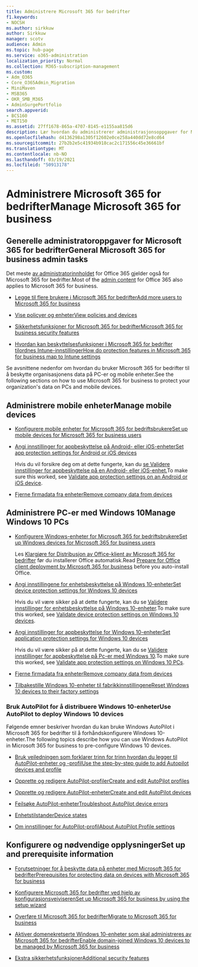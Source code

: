 ```yaml
---
title: Administrere Microsoft 365 for bedrifter
f1.keywords:
- NOCSH
ms.author: sirkkuw
author: Sirkkuw
manager: scotv
audience: Admin
ms.topic: hub-page
ms.service: o365-administration
localization_priority: Normal
ms.collection: M365-subscription-management
ms.custom:
- Adm_O365
- Core_O365Admin_Migration
- MiniMaven
- MSB365
- OKR_SMB_M365
- AdminSurgePortfolio
search.appverid:
- BCS160
- MET150
ms.assetid: 27ff1678-865a-4707-8145-e1155aa815d6
description: Lær hvordan du administrerer administrasjonsoppgaver for Microsoft 365 for bedrifter, mobile enheter, PC-er med Windows 10 og mange slike oppgaver.
ms.openlocfilehash: d4136298a1305f12602e0ce258a440dd72e8cd64
ms.sourcegitcommit: 27b2b2e5c41934b918cac2c171556c45e36661bf
ms.translationtype: MT
ms.contentlocale: nb-NO
ms.lasthandoff: 03/19/2021
ms.locfileid: "50913178"
---
```

# <a name="manage-microsoft-365-for-business"></a><span data-ttu-id="2e813-103">Administrere Microsoft 365 for bedrifter</span><span class="sxs-lookup"><span data-stu-id="2e813-103">Manage Microsoft 365 for business</span></span>

## <a name="general-microsoft-365-for-business-admin-tasks"></a><span data-ttu-id="2e813-104">Generelle administratoroppgaver for Microsoft 365 for bedrifter</span><span class="sxs-lookup"><span data-stu-id="2e813-104">General Microsoft 365 for business admin tasks</span></span>

<span data-ttu-id="2e813-105">Det meste [av administratorinnholdet](/office365/admin/admin-home) for Office 365 gjelder også for Microsoft 365 for bedrifter.</span><span class="sxs-lookup"><span data-stu-id="2e813-105">Most of the [admin content](/office365/admin/admin-home) for Office 365 also applies to Microsoft 365 for business.</span></span>

- [<span data-ttu-id="2e813-106">Legge til flere brukere i Microsoft 365 for bedrifter</span><span class="sxs-lookup"><span data-stu-id="2e813-106">Add more users to Microsoft 365 for business</span></span>](../admin/add-users/add-users.md)
    
- [<span data-ttu-id="2e813-107">Vise policyer og enheter</span><span class="sxs-lookup"><span data-stu-id="2e813-107">View policies and devices</span></span>](view-policies-and-devices.md)
    
- [<span data-ttu-id="2e813-108">Sikkerhetsfunksjoner for Microsoft 365 for bedrifter</span><span class="sxs-lookup"><span data-stu-id="2e813-108">Microsoft 365 for business security features</span></span>](security-features.md)
    
- [<span data-ttu-id="2e813-109">Hvordan kan beskyttelsesfunksjoner i Microsoft 365 for bedrifter tilordnes Intune-innstillinger</span><span class="sxs-lookup"><span data-stu-id="2e813-109">How do protection features in Microsoft 365 for business map to Intune settings</span></span>](map-protection-features-to-intune-settings.md)
    
<span data-ttu-id="2e813-110">Se avsnittene nedenfor om hvordan du bruker Microsoft 365 for bedrifter til å beskytte organisasjonens data på PC-er og mobile enheter.</span><span class="sxs-lookup"><span data-stu-id="2e813-110">See the following sections on how to use Microsoft 365 for business to protect your organization's data on PCs and mobile devices.</span></span>
  
## <a name="manage-mobile-devices"></a><span data-ttu-id="2e813-111">Administrere mobile enheter</span><span class="sxs-lookup"><span data-stu-id="2e813-111">Manage mobile devices</span></span>

- [<span data-ttu-id="2e813-112">Konfigurere mobile enheter for Microsoft 365 for bedriftsbrukere</span><span class="sxs-lookup"><span data-stu-id="2e813-112">Set up mobile devices for Microsoft 365 for business users</span></span>](set-up-mobile-devices.md)
    
- [<span data-ttu-id="2e813-113">Angi innstillinger for appbeskyttelse på Android- eller iOS-enheter</span><span class="sxs-lookup"><span data-stu-id="2e813-113">Set app protection settings for Android or iOS devices</span></span>](app-protection-settings-for-android-and-ios.md)
    
    <span data-ttu-id="2e813-114">Hvis du vil forsikre deg om at dette fungerte, kan du [se Validere innstillinger for appbeskyttelse på en Android- eller iOS-enhet.](validate-settings-on-android-or-ios.md)</span><span class="sxs-lookup"><span data-stu-id="2e813-114">To make sure this worked, see [Validate app protection settings on an Android or iOS device](validate-settings-on-android-or-ios.md).</span></span> 
    
- [<span data-ttu-id="2e813-115">Fjerne firmadata fra enheter</span><span class="sxs-lookup"><span data-stu-id="2e813-115">Remove company data from devices</span></span>](remove-company-data.md)
    
## <a name="manage-windows-10-pcs"></a><span data-ttu-id="2e813-116">Administrere PC-er med Windows 10</span><span class="sxs-lookup"><span data-stu-id="2e813-116">Manage Windows 10 PCs</span></span>

- [<span data-ttu-id="2e813-117">Konfigurere Windows-enheter for Microsoft 365 for bedriftsbrukere</span><span class="sxs-lookup"><span data-stu-id="2e813-117">Set up Windows devices for Microsoft 365 for business users</span></span>](set-up-windows-devices.md)

    <span data-ttu-id="2e813-118">Les [Klargjøre for Distribusjon av Office-klient av Microsoft 365 for bedrifter](prepare-for-office-client-deployment.md) før du installerer Office automatisk.</span><span class="sxs-lookup"><span data-stu-id="2e813-118">Read [Prepare for Office client deployment by Microsoft 365 for business](prepare-for-office-client-deployment.md) before you auto-install Office.</span></span> 
    
- [<span data-ttu-id="2e813-119">Angi innstillingene for enhetsbeskyttelse på Windows 10-enheter</span><span class="sxs-lookup"><span data-stu-id="2e813-119">Set device protection settings for Windows 10 devices</span></span>](protection-settings-for-windows-10-pcs.md)
    
    <span data-ttu-id="2e813-120">Hvis du vil være sikker på at dette fungerte, kan du se [Validere innstillinger for enhetsbeskyttelse på Windows 10-enheter](validate-settings-on-windows-10-pcs.md).</span><span class="sxs-lookup"><span data-stu-id="2e813-120">To make sure this worked, see [Validate device protection settings on Windows 10 devices](validate-settings-on-windows-10-pcs.md).</span></span> 
    
- [<span data-ttu-id="2e813-121">Angi innstillinger for appbeskyttelse for Windows 10-enheter</span><span class="sxs-lookup"><span data-stu-id="2e813-121">Set application protection settings for Windows 10 devices</span></span>](protection-settings-for-windows-10-devices.md)
    
    <span data-ttu-id="2e813-122">Hvis du vil være sikker på at dette fungerte, kan du se [Validere innstillinger for appbeskyttelse på Pc-er med Windows 10](validate-protection-settings-on-windows-10-pcs.md).</span><span class="sxs-lookup"><span data-stu-id="2e813-122">To make sure this worked, see [Validate app protection settings on Windows 10 PCs](validate-protection-settings-on-windows-10-pcs.md).</span></span> 
    
- [<span data-ttu-id="2e813-123">Fjerne firmadata fra enheter</span><span class="sxs-lookup"><span data-stu-id="2e813-123">Remove company data from devices</span></span>](remove-company-data.md)
    
- [<span data-ttu-id="2e813-124">Tilbakestille Windows 10-enheter til fabrikkinnstillingene</span><span class="sxs-lookup"><span data-stu-id="2e813-124">Reset Windows 10 devices to their factory settings</span></span>](reset-devices-to-factory-settings.md)
    
### <a name="use-autopilot-to-deploy-windows-10-devices"></a><span data-ttu-id="2e813-125">Bruk AutoPilot for å distribuere Windows 10-enheter</span><span class="sxs-lookup"><span data-stu-id="2e813-125">Use AutoPilot to deploy Windows 10 devices</span></span>

<span data-ttu-id="2e813-126">Følgende emner beskriver hvordan du kan bruke Windows AutoPilot i Microsoft 365 for bedrifter til å forhåndskonfigurere Windows 10-enheter.</span><span class="sxs-lookup"><span data-stu-id="2e813-126">The following topics describe how you can use Windows AutoPilot in Microsoft 365 for business to pre-configure Windows 10 devices.</span></span>
  
- [<span data-ttu-id="2e813-127">Bruk veiledningen som forklarer trinn for trinn hvordan du legger til AutoPilot-enheter og -profil</span><span class="sxs-lookup"><span data-stu-id="2e813-127">Use the step-by-step guide to add Autopilot devices and profile</span></span>](add-autopilot-devices-and-profile.md)
    
- [<span data-ttu-id="2e813-128">Opprette og redigere AutoPilot-profiler</span><span class="sxs-lookup"><span data-stu-id="2e813-128">Create and edit AutoPilot profiles</span></span>](create-and-edit-autopilot-profiles.md)
    
- [<span data-ttu-id="2e813-129">Opprette og redigere AutoPilot-enheter</span><span class="sxs-lookup"><span data-stu-id="2e813-129">Create and edit AutoPilot devices</span></span>](create-and-edit-autopilot-devices.md)
    
- [<span data-ttu-id="2e813-130">Feilsøke AutoPilot-enheter</span><span class="sxs-lookup"><span data-stu-id="2e813-130">Troubleshoot AutoPilot device errors</span></span>](troubleshoot-autopilot-errors.md)
    
- [<span data-ttu-id="2e813-131">Enhetstilstander</span><span class="sxs-lookup"><span data-stu-id="2e813-131">Device states</span></span>](device-states.md)
    
- [<span data-ttu-id="2e813-132">Om innstillinger for AutoPilot-profil</span><span class="sxs-lookup"><span data-stu-id="2e813-132">About AutoPilot Profile settings</span></span>](autopilot-profile-settings.md)
    
## <a name="set-up-and-prerequisite-information"></a><span data-ttu-id="2e813-133">Konfigurere og nødvendige opplysninger</span><span class="sxs-lookup"><span data-stu-id="2e813-133">Set up and prerequisite information</span></span>

- [<span data-ttu-id="2e813-134">Forutsetninger for å beskytte data på enheter med Microsoft 365 for bedrifter</span><span class="sxs-lookup"><span data-stu-id="2e813-134">Prerequisites for protecting data on devices with Microsoft 365 for business</span></span>](pre-requisites-for-data-protection.md)
    
- [<span data-ttu-id="2e813-135">Konfigurere Microsoft 365 for bedrifter ved hjelp av konfigurasjonsveiviseren</span><span class="sxs-lookup"><span data-stu-id="2e813-135">Set up Microsoft 365 for business by using the setup wizard</span></span>](set-up.md)
    
- [<span data-ttu-id="2e813-136">Overføre til Microsoft 365 for bedrifter</span><span class="sxs-lookup"><span data-stu-id="2e813-136">Migrate to Microsoft 365 for business</span></span>](migrate-to-microsoft-365-business.md)
    
- [<span data-ttu-id="2e813-137">Aktiver domenekretserte Windows 10-enheter som skal administreres av Microsoft 365 for bedrifter</span><span class="sxs-lookup"><span data-stu-id="2e813-137">Enable domain-joined Windows 10 devices to be managed by Microsoft 365 for business</span></span>](manage-windows-devices.md)
    
- [<span data-ttu-id="2e813-138">Ekstra sikkerhetsfunksjoner</span><span class="sxs-lookup"><span data-stu-id="2e813-138">Additional security features</span></span>](security-features.md#additional-security-features)